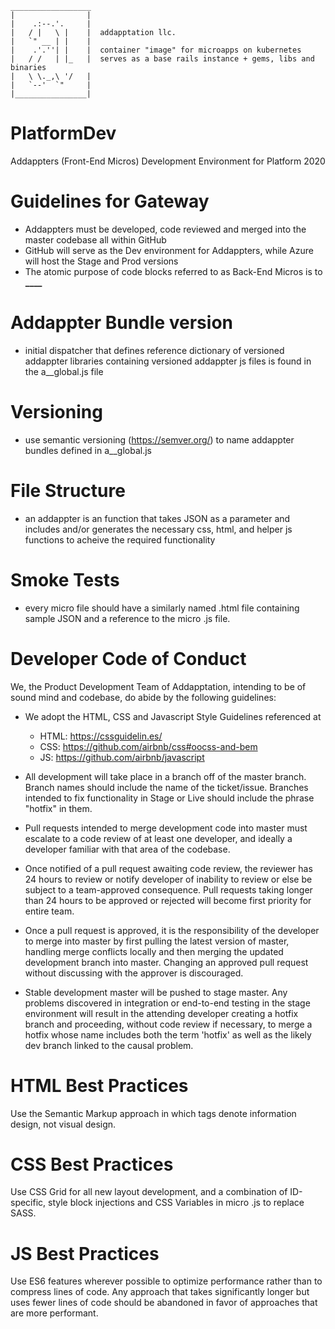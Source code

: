     __________________
    |                |
    |    .:--.'.     |
    |   / |   \ |    |  addapptation llc.
    |   `" __ | |    |
    |    .'.''| |    |  container "image" for microapps on kubernetes
    |   / /   | |_   |  serves as a base rails instance + gems, libs and binaries
    |   \ \._,\ '/   |
    |   `--'  `"     |
    |________________|

# PlatformDev

Addappters (Front-End Micros) Development Environment for Platform 2020

# Guidelines for Gateway

- Addappters must be developed, code reviewed and merged into the master codebase all within GitHub
- GitHub will serve as the Dev environment for Addappters, while Azure will host the Stage and Prod versions
- The atomic purpose of code blocks referred to as Back-End Micros is to ****\_\_\_\_****

# Addappter Bundle version

- initial dispatcher that defines reference dictionary of versioned addappter libraries containing versioned addappter js files is found in the a\_\_global.js file

# Versioning

- use semantic versioning (https://semver.org/) to name addappter bundles defined in a\_\_global.js

# File Structure

- an addappter is an function that takes JSON as a parameter and includes and/or generates the necessary css, html, and helper js functions to acheive the required functionality

# Smoke Tests

- every micro file should have a similarly named .html file containing sample JSON and a reference to the micro .js file.

# Developer Code of Conduct

We, the Product Development Team of Addapptation, intending to be of sound mind and codebase, do abide by the following guidelines:

- We adopt the HTML, CSS and Javascript Style Guidelines referenced at

  - HTML: https://cssguidelin.es/
  - CSS: https://github.com/airbnb/css#oocss-and-bem
  - JS: https://github.com/airbnb/javascript

- All development will take place in a branch off of the master branch. Branch names should include the name of the ticket/issue. Branches intended to fix functionality in Stage or Live should include the phrase "hotfix" in them.
- Pull requests intended to merge development code into master must escalate to a code review of at least one developer, and ideally a developer familiar with that area of the codebase.
- Once notified of a pull request awaiting code review, the reviewer has 24 hours to review or notify developer of inability to review or else be subject to a team-approved consequence. Pull requests taking longer than 24 hours to be approved or rejected will become first priority for entire team.
- Once a pull request is approved, it is the responsibility of the developer to merge into master by first pulling the latest version of master, handling merge conflicts locally and then merging the updated development branch into master. Changing an approved pull request without discussing with the approver is discouraged.
- Stable development master will be pushed to stage master. Any problems discovered in integration or end-to-end testing in the stage environment will result in the attending developer creating a hotfix branch and proceeding, without code review if necessary, to merge a hotfix whose name includes both the term 'hotfix' as well as the likely dev branch linked to the causal problem.

# HTML Best Practices

Use the Semantic Markup approach in which tags denote information design, not visual design.

# CSS Best Practices

Use CSS Grid for all new layout development, and a combination of ID-specific, style block injections and CSS Variables in micro .js to replace SASS.

# JS Best Practices

Use ES6 features wherever possible to optimize performance rather than to compress lines of code. Any approach that takes significantly longer but uses fewer lines of code should be abandoned in favor of approaches that are more performant.
